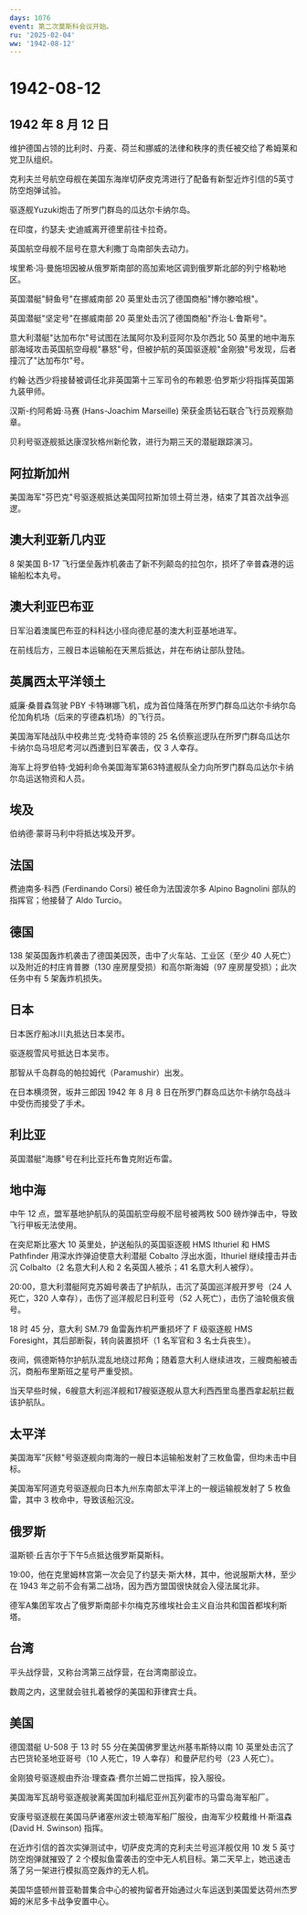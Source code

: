 ```yaml
---
days: 1076
event: 第二次莫斯科会议开始。
ru: '2025-02-04'
ww: '1942-08-12'
---
```


# 1942-08-12

## 1942 年 8 月 12 日

维护德国占领的比利时、丹麦、荷兰和挪威的法律和秩序的责任被交给了希姆莱和党卫队组织。

克利夫兰号航空母舰在美国东海岸切萨皮克湾进行了配备有新型近炸引信的5英寸防空炮弹试验。

驱逐舰Yuzuki炮击了所罗门群岛的瓜达尔卡纳尔岛。

在印度，约瑟夫·史迪威离开德里前往卡拉奇。

英国航空母舰不屈号在意大利撒丁岛南部失去动力。

埃里希·冯·曼施坦因被从俄罗斯南部的高加索地区调到俄罗斯北部的列宁格勒地区。

英国潜艇"鲟鱼号"在挪威南部 20 英里处击沉了德国商船"博尔滕哈根"。

英国潜艇"坚定号"在挪威南部 20 英里处击沉了德国商船"乔治·L·鲁斯号"。

意大利潜艇"达加布尔"号试图在法属阿尔及利亚阿尔及尔西北 50
英里的地中海东部海域攻击英国航空母舰"暴怒"号，但被护航的英国驱逐舰"金刚狼"号发现，后者撞沉了"达加布尔"号。

约翰·达西少将接替被调任北非英国第十三军司令的布赖恩·伯罗斯少将指挥英国第九装甲师。

汉斯-约阿希姆·马赛 (Hans-Joachim Marseille)
荣获金质钻石联合飞行员观察勋章。

贝利号驱逐舰抵达康涅狄格州新伦敦，进行为期三天的潜艇跟踪演习。

## 阿拉斯加州

美国海军"芬巴克"号驱逐舰抵达美国阿拉斯加领土荷兰港，结束了其首次战争巡逻。

## 澳大利亚新几内亚

8 架美国 B-17
飞行堡垒轰炸机袭击了新不列颠岛的拉包尔，损坏了辛普森港的运输船松本丸号。

## 澳大利亚巴布亚

日军沿着澳属巴布亚的科科达小径向德尼基的澳大利亚基地进军。

在前线后方，三艘日本运输船在天黑后抵达，并在布纳让部队登陆。

## 英属西太平洋领土

威廉·桑普森驾驶 PBY
卡特琳娜飞机，成为首位降落在所罗门群岛瓜达尔卡纳尔岛伦加角机场（后来的亨德森机场）的飞行员。

美国海军陆战队中校弗兰克·戈特奇率领的 25
名侦察巡逻队在所罗门群岛瓜达尔卡纳尔岛马坦尼考河以西遭到日军袭击，仅 3
人幸存。

海军上将罗伯特·戈姆利命令美国海军第63特遣舰队全力向所罗门群岛瓜达尔卡纳尔岛运送物资和人员。

## 埃及

伯纳德·蒙哥马利中将抵达埃及开罗。

## 法国

费迪南多·科西 (Ferdinando Corsi) 被任命为法国波尔多 Alpino Bagnolini
部队的指挥官；他接替了 Aldo Turcio。

## 德国

138 架英国轰炸机袭击了德国美因茨，击中了火车站、工业区（至少 40
人死亡）以及附近的村庄肯普滕（130 座房屋受损）和高尔斯海姆（97
座房屋受损）；此次任务中有 5 架轰炸机损失。

## 日本

日本医疗船冰川丸抵达日本吴市。

驱逐舰雪风号抵达日本吴市。

那智从千岛群岛的帕拉姆代（Paramushir）出发。

在日本横须贺，坂井三郎因 1942 年 8 月 8
日在所罗门群岛瓜达尔卡纳尔岛战斗中受伤而接受了手术。

## 利比亚

英国潜艇"海豚"号在利比亚托布鲁克附近布雷。

## 地中海

中午 12 点，盟军基地护航队的英国航空母舰不屈号被两枚 500
磅炸弹击中，导致飞行甲板无法使用。

在突尼斯比塞大 10 英里处，护送船队的英国驱逐舰 HMS Ithuriel 和 HMS
Pathfinder 用深水炸弹迫使意大利潜艇 Cobalto 浮出水面，Ithuriel
继续撞击并击沉 Colbalto（2 名意大利人和 2 名英国人被杀；41
名意大利人被俘）。

20:00，意大利潜艇阿克苏姆号袭击了护航队，击沉了英国巡洋舰开罗号（24
人死亡，320 人幸存），击伤了巡洋舰尼日利亚号（52
人死亡），击伤了油轮俄亥俄号。

18 时 45 分，意大利 SM.79 鱼雷轰炸机严重损坏了 F 级驱逐舰 HMS
Foresight，其后部断裂，转向装置损坏（1 名军官和 3 名士兵丧生）。

夜间，佩德斯特尔护航队混乱地绕过邦角；随着意大利人继续进攻，三艘商船被击沉，商船布里斯班之星号严重受损。

当天早些时候，6艘意大利巡洋舰和17艘驱逐舰从意大利西西里岛墨西拿起航拦截该护航队。

## 太平洋

美国海军"灰鲸"号驱逐舰向南海的一艘日本运输船发射了三枚鱼雷，但均未击中目标。

美国海军阿道克号驱逐舰向日本九州东南部太平洋上的一艘运输舰发射了 5
枚鱼雷，其中 3 枚命中，导致该船沉没。

## 俄罗斯

温斯顿·丘吉尔于下午5点抵达俄罗斯莫斯科。

19:00，他在克里姆林宫第一次会见了约瑟夫·斯大林，其中，他说服斯大林，至少在
1943 年之前不会有第二战场，因为西方盟国很快就会入侵法属北非。

德军A集团军攻占了俄罗斯南部卡尔梅克苏维埃社会主义自治共和国首都埃利斯塔。

## 台湾

平头战俘营，又称台湾第三战俘营，在台湾南部设立。

数周之内，这里就会驻扎着被俘的美国和菲律宾士兵。

## 美国

德国潜艇 U-508 于 13 时 55 分在美国佛罗里达州基韦斯特以南 10
英里处击沉了古巴货轮圣地亚哥号（10 人死亡，19 人幸存）和曼萨尼约号（23
人死亡）。

金刚狼号驱逐舰由乔治·理查森·费尔兰姆二世指挥，投入服役。

美国海军瓦胡号驱逐舰驶离美国加利福尼亚州瓦列霍市的马雷岛海军船厂。

安康号驱逐舰在美国马萨诸塞州波士顿海军船厂服役，由海军少校戴维·H·斯温森
(David H. Swinson) 指挥。

在近炸引信的首次实弹测试中，切萨皮克湾的克利夫兰号巡洋舰仅用 10 发 5
英寸防空炮弹就摧毁了 2
个模拟鱼雷袭击的空中无人机目标。第二天早上，她迅速击落了另一架进行模拟高空轰炸的无人机。

美国华盛顿州普亚勒普集合中心的被拘留者开始通过火车运送到美国爱达荷州杰罗姆的米尼多卡战争安置中心。
